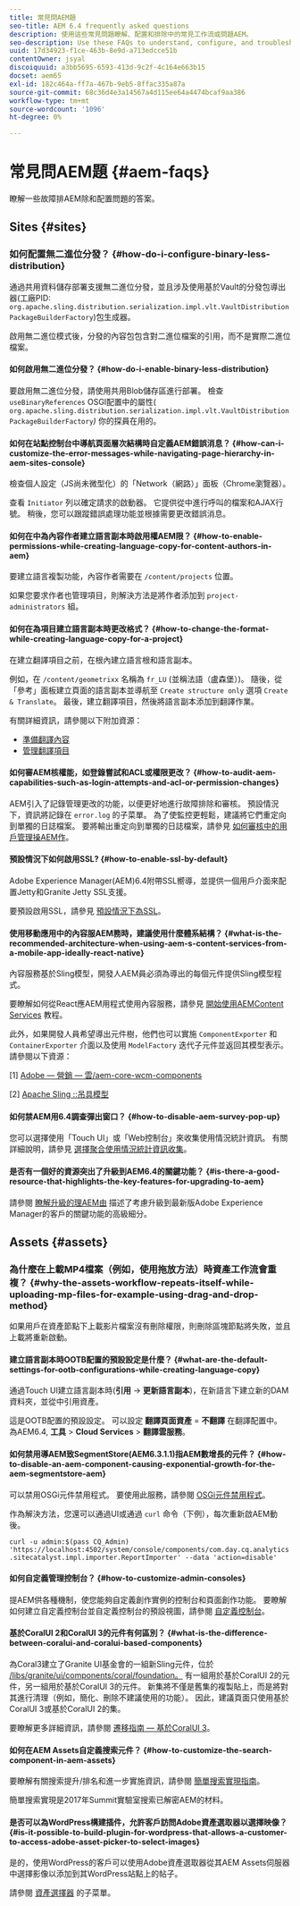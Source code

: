 ```yaml
---
title: 常見問AEM題
seo-title: AEM 6.4 frequently asked questions
description: 使用這些常見問題瞭解、配置和排除中的常見工作流或問題AEM。
seo-description: Use these FAQs to understand, configure, and troubleshoot common workflows or issues in AEM.
uuid: 17d34923-f1ce-463b-8e9d-a713edcce51b
contentOwner: jsyal
discoiquuid: a3bb5695-6593-413d-9c2f-4c164e663b15
docset: aem65
exl-id: 182c464a-ff7a-467b-9eb5-8ffac335a87a
source-git-commit: 68c36d4e3a14567a4d115ee64a4474bcaf9aa386
workflow-type: tm+mt
source-wordcount: '1096'
ht-degree: 0%

---
```


# 常見問AEM題 {#aem-faqs}

瞭解一些故障排AEM除和配置問題的答案。

## Sites {#sites}

### 如何配置無二進位分發？ {#how-do-i-configure-binary-less-distribution}

通過共用資料儲存部署支援無二進位分發，並且涉及使用基於Vault的分發包導出器(工廠PID: `org.apache.sling.distribution.serialization.impl.vlt.VaultDistributionPackageBuilderFactory`)包生成器。

啟用無二進位模式後，分發的內容包包含對二進位檔案的引用，而不是實際二進位檔案。

#### 如何啟用無二進位分發？ {#how-do-i-enable-binary-less-distribution}

要啟用無二進位分發，請使用共用Blob儲存區進行部署。
檢查 `useBinaryReferences` OSGI配置中的屬性( `org.apache.sling.distribution.serialization.impl.vlt.VaultDistributionPackageBuilderFactory`*)* 你的探員在用的。

#### 如何在站點控制台中導航頁面層次結構時自定義AEM錯誤消息？ {#how-can-i-customize-the-error-messages-while-navigating-page-hierarchy-in-aem-sites-console}

檢查個人設定（JS尚未微型化）的「Network（網路）」面板（Chrome瀏覽器）。

查看 `Initiator` 列以確定請求的啟動器。 它提供從中進行呼叫的檔案和AJAX行號。 稍後，您可以跟蹤錯誤處理功能並根據需要更改錯誤消息。

#### 如何在中為內容作者建立語言副本時啟用權AEM限？ {#how-to-enable-permissions-while-creating-language-copy-for-content-authors-in-aem}

要建立語言複製功能，內容作者需要在 `/content/projects` 位置。

如果您要求作者也管理項目，則解決方法是將作者添加到 `project-administrators` 組。

#### 如何在為項目建立語言副本時更改格式？ {#how-to-change-the-format-while-creating-language-copy-for-a-project}

在建立翻譯項目之前，在根內建立語言根和語言副本。

例如，在 `/content/geometrixx` 名稱為 `fr_LU` (並稱法語（盧森堡）)。 隨後，從「參考」面板建立頁面的語言副本並導航至 `Create structure only` 選項 `Create & Translate`。 最後，建立翻譯項目，然後將語言副本添加到翻譯作業。

有關詳細資訊，請參閱以下附加資源：

* [準備翻譯內容](/help/sites-administering/tc-prep.md)
* [管理翻譯項目](/help/sites-administering/tc-manage.md)

#### 如何審AEM核權能，如登錄嘗試和ACL或權限更改？ {#how-to-audit-aem-capabilities-such-as-login-attempts-and-acl-or-permission-changes}

AEM引入了記錄管理更改的功能，以便更好地進行故障排除和審核。 預設情況下，資訊將記錄在 `error.log` 的子菜單。 為了使監控更輕鬆，建議將它們重定向到單獨的日誌檔案。
要將輸出重定向到單獨的日誌檔案，請參見 [如何審核中的用戶管理操AEM作](/help/sites-administering/audit-user-management-operations.md)。

#### 預設情況下如何啟用SSL? {#how-to-enable-ssl-by-default}

Adobe Experience Manager(AEM)6.4附帶SSL嚮導，並提供一個用戶介面來配置Jetty和Granite Jetty SSL支援。

要預設啟用SSL，請參見 [預設情況下為SSL](/help/sites-administering/ssl-by-default.md)。

#### 使用移動應用中的內容服AEM務時，建議使用什麼體系結構？ {#what-is-the-recommended-architecture-when-using-aem-s-content-services-from-a-mobile-app-ideally-react-native}

內容服務基於Sling模型，開發人AEM員必須為導出的每個元件提供Sling模型程式。

要瞭解如何從React應AEM用程式使用內容服務，請參見 [開始使用AEMContent Services](https://helpx.adobe.com/experience-manager/kt/sites/using/content-services-tutorial-use.html) 教程。

此外，如果開發人員希望導出元件樹，他們也可以實施 `ComponentExporter` 和 `ContainerExporter` 介面以及使用 `ModelFactory` 迭代子元件並返回其模型表示。 請參閱以下資源：

[1] [Adobe — 營銷 — 雲/aem-core-wcm-components](https://github.com/Adobe-Marketing-Cloud/aem-core-wcm-components/blob/master/bundles/core/src/main/java/com/adobe/cq/wcm/core/components/internal/models/v1/PageImpl.java#L245)

[2] [Apache Sling ::吊具模型](https://sling.apache.org/documentation/bundles/models.html)

#### 如何禁AEM用6.4調查彈出窗口？ {#how-to-disable-aem-survey-pop-up}

您可以選擇使用「Touch UI」或「Web控制台」來收集使用情況統計資訊。 有關詳細說明，請參見 [選擇聚合使用情況統計資訊收集](/help/sites-deploying/opt-in-aggregated-usage-statistics.md)。

#### 是否有一個好的資源突出了升級到AEM6.4的關鍵功能？ {#is-there-a-good-resource-that-highlights-the-key-features-for-upgrading-to-aem}

請參閱 [瞭解升級的理AEM由](https://helpx.adobe.com/experience-manager/kt/platform-repository/using/upgrade-aem-article-understand.html) 描述了考慮升級到最新版Adobe Experience Manager的客戶的關鍵功能的高級細分。

## Assets {#assets}

### 為什麼在上載MP4檔案（例如，使用拖放方法）時資產工作流會重複？ {#why-the-assets-workflow-repeats-itself-while-uploading-mp-files-for-example-using-drag-and-drop-method}

如果用戶在資產節點下上載影片檔案沒有刪除權限，則刪除區塊節點將失敗，並且上載將重新啟動。

#### 建立語言副本時OOTB配置的預設設定是什麼？ {#what-are-the-default-settings-for-ootb-configurations-while-creating-language-copy}

通過Touch UI建立語言副本時(**引用** -> **更新語言副本**)，在新語言下建立新的DAM資料夾，並從中引用資產。

這是OOTB配置的預設設定。 可以設定 **翻譯頁面資產** = **不翻譯** 在翻譯配置中。
為AEM6.4, **工具** > **Cloud Services** > **翻譯雲服務**。

#### 如何禁用導AEM致SegmentStore(AEM6.3.1.1)指AEM數增長的元件？ {#how-to-disable-an-aem-component-causing-exponential-growth-for-the-aem-segmentstore-aem}

可以禁用OSGi元件禁用程式。 要使用此服務，請參閱 [OSGi元件禁用程式](https://adobe-consulting-services.github.io/acs-aem-commons/features/osgi-disablers/component-disabler/index.html)。

作為解決方法，您還可以通過UI或通過 `curl` 命令（下例），每次重新啟AEM動後。

`curl -u admin:$(pass CQ_Admin) 'https://localhost:4502/system/console/components/com.day.cq.analytics.sitecatalyst.impl.importer.ReportImporter' --data 'action=disable'`

#### 如何自定義管理控制台？ {#how-to-customize-admin-consoles}

提AEM供各種機制，使您能夠自定義創作實例的控制台和頁面創作功能。 要瞭解如何建立自定義控制台並自定義控制台的預設視圖，請參閱 [自定義控制台](/help/sites-developing/customizing-consoles-touch.md)。

#### 基於CoralUI 2和CoralUI 3的元件有何區別？ {#what-is-the-difference-between-coralui-and-coralui-based-components}

為Coral3建立了Granite UI基金會的一組新Sling元件，位於 [/libs/granite/ui/components/coral/foundation。](https://helpx.adobe.com/experience-manager/6-5/sites/developing/using/reference-materials/granite-ui/api/jcr_root/libs/granite/ui/components/coral/foundation/server.html) 有一組用於基於CoralUI 2的元件，另一組用於基於CoralUI 3的元件。 新集將不僅是舊集的複製貼上，而是將對其進行清理（例如，簡化、刪除不建議使用的功能）。 因此，建議頁面只使用基於CoralUI 3或基於CoralUI 2的集。

要瞭解更多詳細資訊，請參閱 [遷移指南 — 基於CoralUI 3](https://helpx.adobe.com/experience-manager/6-5/sites/developing/using/reference-materials/granite-ui/api/jcr_root/libs/granite/ui/components/legacy/coral2/migration.html)。

#### 如何在AEM Assets自定義搜索元件？ {#how-to-customize-the-search-component-in-aem-assets}

要瞭解有關搜索提升/排名和進一步實施資訊，請參閱 [簡單搜索實現指南](https://helpx.adobe.com/experience-manager/kt/sites/using/search-tutorial-develop.html)。

簡單搜索實現是2017年Summit實驗室搜索已解密AEM的材料。

#### 是否可以為WordPress構建插件，允許客戶訪問Adobe資產選取器以選擇映像？ {#is-it-possible-to-build-plugin-for-wordpress-that-allows-a-customer-to-access-adobe-asset-picker-to-select-images}

是的，使用WordPress的客戶可以使用Adobe資產選取器從其AEM Assets伺服器中選擇影像以添加到其WordPress站點上的帖子。

請參閱 [資產選擇器](../assets/search-assets.md#assetpicker) 的子菜單。
